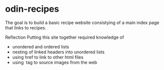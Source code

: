 # odin-recipes
The goal is to build a basic recipe website consistying of a main index page that links to recipes.



Reflection
Putting this site together required knowledge of 
- unordered and ordered lists
- nesting of linked headers into unordered lists
- using href to link to other html files
- using <img src> tag to source images from the web
